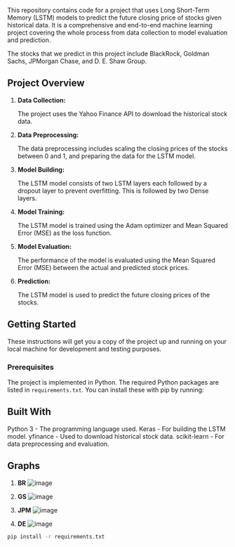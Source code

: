 This repository contains code for a project that uses Long Short-Term Memory (LSTM) models to predict the future closing price of stocks given historical data. It is a comprehensive and end-to-end machine learning project covering the whole process from data collection to model evaluation and prediction.

The stocks that we predict in this project include BlackRock, Goldman Sachs, JPMorgan Chase, and D. E. Shaw Group.

## Project Overview

1. **Data Collection:** 

   The project uses the Yahoo Finance API to download the historical stock data.

2. **Data Preprocessing:** 

   The data preprocessing includes scaling the closing prices of the stocks between 0 and 1, and preparing the data for the LSTM model.

3. **Model Building:** 

   The LSTM model consists of two LSTM layers each followed by a dropout layer to prevent overfitting. This is followed by two Dense layers.

4. **Model Training:** 

   The LSTM model is trained using the Adam optimizer and Mean Squared Error (MSE) as the loss function.

5. **Model Evaluation:** 

   The performance of the model is evaluated using the Mean Squared Error (MSE) between the actual and predicted stock prices.

6. **Prediction:**

   The LSTM model is used to predict the future closing prices of the stocks.

## Getting Started

These instructions will get you a copy of the project up and running on your local machine for development and testing purposes.

### Prerequisites

The project is implemented in Python. The required Python packages are listed in `requirements.txt`. You can install these with pip by running:

## Built With
Python 3 - The programming language used.
Keras - For building the LSTM model.
yfinance - Used to download historical stock data.
scikit-learn - For data preprocessing and evaluation.

## Graphs
1. **BR**
   ![image](https://github.com/DhruvAjayToshniwal/Stock-Price-Prediction-Using-LSTM/assets/57616258/82a22a74-cd0f-4cf6-a4df-543d06844397)

2. **GS**
   ![image](https://github.com/DhruvAjayToshniwal/Stock-Price-Prediction-Using-LSTM/assets/57616258/fe23593b-9ca4-43be-b8e1-7fc6e7a383ae)

3. **JPM**
   ![image](https://github.com/DhruvAjayToshniwal/Stock-Price-Prediction-Using-LSTM/assets/57616258/f2b99e0d-0563-49a9-8b11-75c12691663e)

4. **DE**
   ![image](https://github.com/DhruvAjayToshniwal/Stock-Price-Prediction-Using-LSTM/assets/57616258/d4558976-46b3-4bcf-991b-3b54e668c525)

```bash
pip install -r requirements.txt
